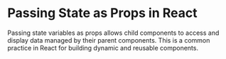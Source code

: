 # Passing State as Props in React

Passing state variables as props allows child components to access and display data managed by their parent components. This is a common practice in React for building dynamic and reusable components.
